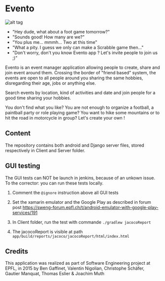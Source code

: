 # Evento 
![alt tag](https://github.com/sweng-epfl-2015/team-localeventapp/blob/master/Client/Evento/app/src/main/res/drawable/logo_evento.png)

- "Hey dude, what about a foot game tomorrow?"
- "Sounds good! How many are we?"
- "You plus me... mmmh... Two at this time"
- "What a pity. I guess we only can make a Scrabble game then..."
- "Don't worry, don't you know Evento app ? Let's invite people to join us ;)"

Evento is an event manager application allowing people to create, share and join event around them. Crossing the border 
of "friend based" system, the events are open to all people around you sharing the same hobbies, disregarding their age, jobs 
or anything else.

Search events by location, kind of activities and date and join people for a good time sharing your hobbies.

You don't find what you like? You are not enough to organize a football, a paintball party or role playing game? You want
to hike some mountains or to hit the road in motorcycle in group? Let's create your own !

## Content
The repository contains both android and Django server files, stored respectively in Client and Server folder.

## GUI testing
The GUI tests can NOT be launch in jenkins, because of an unkown issue. To the corrector: you can run these tests locally.
1) Comment the ```@ignore``` instruction above all GUI tests

2) Set the xamarin emulator and the Google Play as described in forum post
https://sweng-forum.epfl.ch/t/android-emulator-with-google-play-services/191

3) In Client folder, run the test with commande ```./gradlew jacocoReport```

4) The jacocoReport is visible at path ```app/build/reports/jacoco/jacocoReport/html/index.html```




## Credits 
This application was realized as part of Software Engineering project at EPFL, in 2015 by
Ben Gaffinet, Valentin Nigolian, Christophe Schäfer, Gautier Manquat, Thomas Eslier & Joachim Muth
